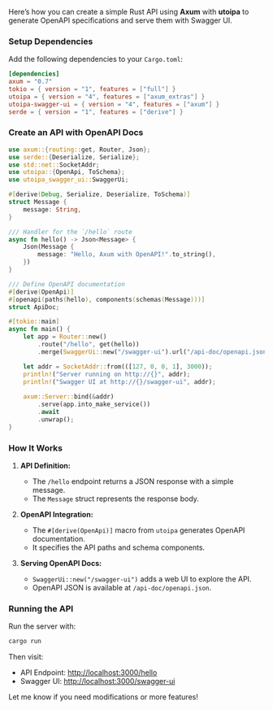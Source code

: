 Here’s how you can create a simple Rust API using **Axum** with **utoipa** to generate OpenAPI specifications and serve them with Swagger UI.

### **Setup Dependencies**
Add the following dependencies to your `Cargo.toml`:

```toml
[dependencies]
axum = "0.7"
tokio = { version = "1", features = ["full"] }
utoipa = { version = "4", features = ["axum_extras"] }
utoipa-swagger-ui = { version = "4", features = ["axum"] }
serde = { version = "1", features = ["derive"] }
```

### **Create an API with OpenAPI Docs**
```rust
use axum::{routing::get, Router, Json};
use serde::{Deserialize, Serialize};
use std::net::SocketAddr;
use utoipa::{OpenApi, ToSchema};
use utoipa_swagger_ui::SwaggerUi;

#[derive(Debug, Serialize, Deserialize, ToSchema)]
struct Message {
    message: String,
}

/// Handler for the `/hello` route
async fn hello() -> Json<Message> {
    Json(Message {
        message: "Hello, Axum with OpenAPI!".to_string(),
    })
}

/// Define OpenAPI documentation
#[derive(OpenApi)]
#[openapi(paths(hello), components(schemas(Message)))]
struct ApiDoc;

#[tokio::main]
async fn main() {
    let app = Router::new()
        .route("/hello", get(hello))
        .merge(SwaggerUi::new("/swagger-ui").url("/api-doc/openapi.json", ApiDoc::openapi()));

    let addr = SocketAddr::from(([127, 0, 0, 1], 3000));
    println!("Server running on http://{}", addr);
    println!("Swagger UI at http://{}/swagger-ui", addr);
    
    axum::Server::bind(&addr)
        .serve(app.into_make_service())
        .await
        .unwrap();
}
```

### **How It Works**
1. **API Definition:**
   - The `/hello` endpoint returns a JSON response with a simple message.
   - The `Message` struct represents the response body.

2. **OpenAPI Integration:**
   - The `#[derive(OpenApi)]` macro from `utoipa` generates OpenAPI documentation.
   - It specifies the API paths and schema components.

3. **Serving OpenAPI Docs:**
   - `SwaggerUi::new("/swagger-ui")` adds a web UI to explore the API.
   - OpenAPI JSON is available at `/api-doc/openapi.json`.

### **Running the API**
Run the server with:
```sh
cargo run
```
Then visit:
- API Endpoint: [http://localhost:3000/hello](http://localhost:3000/hello)
- Swagger UI: [http://localhost:3000/swagger-ui](http://localhost:3000/swagger-ui)

Let me know if you need modifications or more features!
